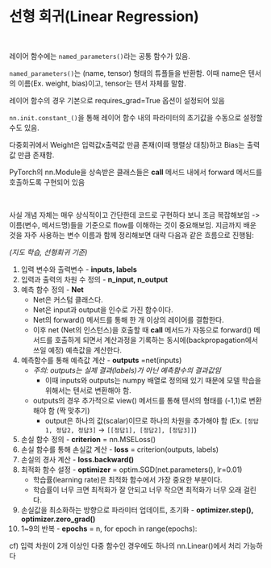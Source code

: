 # 선형 회귀(Linear Regression)

<br>

레이어 함수에는 `named_parameters()`라는 공통 함수가 있음.

`named_parameters()`는 (name, tensor) 형태의 튜플들을 반환함. 이때 name은 텐서의 이름(Ex. weight, bias)이고, tensor는 텐서 자체를 말함.

레이어 함수의 경우 기본으로 requires_grad=True 옵션이 설정되어 있음

`nn.init.constant_()`을 통해 레이어 함수 내의 파라미터의 초기값을 수동으로 설정할 수도 있음.

다중회귀에서 Weight은 입력값x출력값 만큼 존재(이때 행렬상 대칭)하고 Bias는 출력값 만큼 존재함.

  
PyTorch의 nn.Module을 상속받은 클래스들은 __call__ 메서드 내에서 forward 메서드를 호출하도록 구현되어 있음


<br>

사실 개념 자체는 매우 상식적이고 간단한데 코드로 구현하다 보니 조금 복잡해보임 -> 이름(변수, 메서드명)들을 기준으로 flow를 이해하는 것이 중요해보임.
지금까지 배운 것을 자주 사용하는 변수 이름과 함께 정리해보면 대략 다음과 같은 흐름으로 진행됨:

*(지도 학습, 선형회귀 기준)*

  
1. 입력 변수와 출력변수 - **inputs, labels**
2. 입력과 출력의 차원 수 정의 - **n_input, n_output**
3. 예측 함수 정의 - **Net**
	  - Net은 커스텀 클래스다.
	  - Net은 input과 output을 인수로 가진 함수이다.
	  - Net의 forward() 메서드를 통해 한 개 이상의 레이어를 결합한다.
	  - 이후 net (Net의 인스턴스)을 호출할 때 __call__ 메서드가 자동으로 forward() 메서드를 호출하게 되면서 계산과정을 기록하는 동시에(backpropagation에서 쓰일 예정) 예측값을 계산한다.
4. 예측함수를 통해 예측값 계산 - **outputs** =net(inputs)
	  - *주의: outputs는 실제 결과(labels)가 아닌 예측함수의 결과값임*
		  - 이때 inputs와 outputs는 numpy 배열로 정의돼 있기 때문에 모델 학습을 위해서는 텐서로 변환해야 함.
	  - outputs의 경우 추가적으로 view() 메서드를 통해 텐서의 형태를 (-1,1)로 변환해야 함 (짝 맞추기)
	      - output은 하나의 값(scalar)이므로 하나의 차원을 추가해야 함 (Ex. `[정답1, 정답2, 정답3]` -> `[[정답1], [정답2], [정답3]]`)
5. 손실 함수 정의 - **criterion** = nn.MSELoss()
6. 손실 함수를 통해 손실값 계산 - **loss** = criterion(outputs, labels)
7. 손실의 경사 계산 - **loss.backward()**
8. 최적화 함수 설정 - **optimizer** = optim.SGD(net.parameters(), lr=0.01)
	- 학습률(learning rate)은 최적화 함수에서 가장 중요한 부분이다.
	 - 학습률이 너무 크면 최적화가 잘 안되고 너무 작으면 최적화가 너무 오래 걸린다.
9. 손실값을 최소화하는 방향으로 파라미터 업데이트, 초기화 - **optimizer.step(), optimizer.zero_grad()**
10. 1~9의 반복 - **epochs** = n, for epoch in range(epochs):


cf) 입력 차원이 2개 이상인 다중 함수인 경우에도 하나의 nn.Linear()에서 처리 가능하다